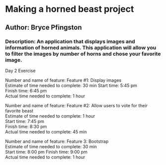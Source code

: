 # Making a horned beast project

## Author: Bryce Pfingston

### Description: An application that displays images and information of horned animals. This application will allow you to filter the images by number of horns and chose your favorite image.

Day 2 Exercise  

Number and name of feature: Feature #1: Display images  
Estimate of time needed to complete: 30 min
Start time: 5:45 pm  
Finish time: 6:45 pm  
Actual time needed to complete: 1 hour   </br>

Number and name of feature: Feature #2: Allow users to vote for their favorite beast  
Estimate of time needed to complete: 1 hour  
Start time: 7:45 pm  
Finish time: 8:30 pm  
Actual time needed to complete: 45 min  </br>

Number and name of feature: Feature 3: Bootstrap  
Estimate of time needed to complete: 30 min  
Start time: 8:00 pm
Finish time: 9:00 pm  
Actual time needed to complete: 1 hour  